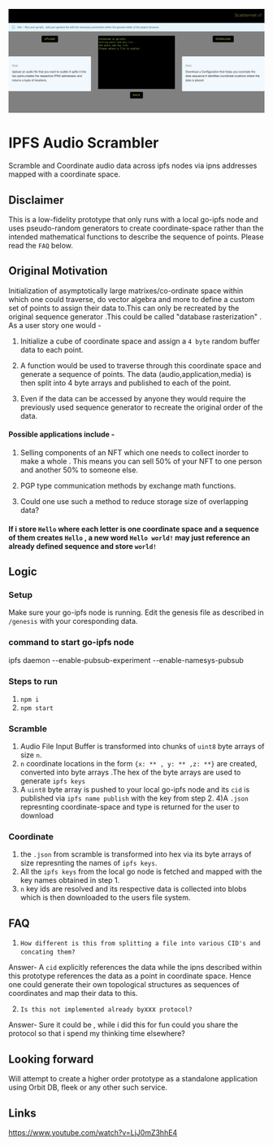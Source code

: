 ![Alt text](/img/screenshot.png?raw=true "IPFS Audio Scrambler")


# IPFS Audio Scrambler

Scramble and Coordinate audio data across ipfs nodes via ipns addresses mapped with a coordinate space.


## Disclaimer
This is a low-fidelity prototype that only runs with a local go-ipfs node and uses pseudo-random generators to create coordinate-space rather than the intended mathematical functions to describe the sequence of points. Please read the `FAQ` below. 

## Original Motivation

Initialization of asymptotically large matrixes/co-ordinate space within which one could traverse, do vector algebra and more to define a custom set of points to assign their data to.This can only be recreated by the original  sequence generator .This could be called "database rasterization" . As a user story one would -

1) Initialize a cube of coordinate space and assign a `4 byte` random buffer data to each point.

2) A function would be used to traverse through this coordinate space and generate a sequence of points. The data (audio,application,media) is then split into 4 byte arrays and published to each of the  point.

3) Even if the data can be accessed by anyone they would require the previously used sequence generator to recreate the original order of the data.

#### Possible applications include -

1) Selling components of an NFT which one needs to collect inorder to make a whole . This means you can sell 50% of your NFT to one person and another 50% to someone else.

2)  PGP type communication methods by exchange math functions.

3) Could one use such a method to reduce storage size of overlapping data? 

#### If i store `Hello` where each letter is one coordinate space and a sequence of them creates `Hello` ,  a new word `Hello world!` may just reference an already defined sequence and store `world!`





## Logic

### Setup
Make sure your go-ipfs node is running. Edit the genesis file as described in `/genesis`  with your coresponding data. 

### command to start go-ipfs node
ipfs daemon --enable-pubsub-experiment --enable-namesys-pubsub
### Steps to run
1) `npm i`
2) `npm start`

### Scramble
1) Audio File Input Buffer is transformed into chunks of `uint8` byte arrays of size `n`.
2) `n` coordinate locations in the form `{x: ** , y: ** ,z: **}` are created, converted into byte arrays .The hex of the byte arrays are used to generate `ipfs keys`
3) A `uint8` byte array is pushed to your local go-ipfs node and its `cid` is published via `ipfs name publish` with the key from step 2.
4)A `.json` represnting  coordinate-space and type is returned for the user to download

### Coordinate
1) the `.json` from scramble is transformed into hex via its byte arrays of size represnting the names of `ipfs keys`.
2) All the `ipfs keys` from the local go node is fetched and mapped with the key names obtained in step 1.
3) `n` key ids are resolved and its respective data is collected into blobs which is then downloaded to the users file system.



## FAQ
1) `How different is this from splitting a file into various CID's and concating them?`

Answer- A `cid` explicitly references the data while the ipns described within this prototype references the data as a point in coordinate space. Hence one could generate their own topological structures as sequences of coordinates and map their data to this. 

2) ` Is this not implemented already by `xxx` protocol?`

Answer- Sure it could be , while i did this for fun could you share the protocol so that i spend my thinking time elsewhere?


## Looking forward

Will attempt to create a higher order prototype as a standalone application using Orbit DB, fleek or any other such service.

## Links
https://www.youtube.com/watch?v=LjJ0mZ3hhE4

